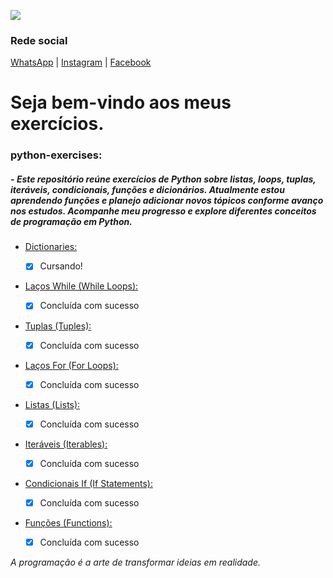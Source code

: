 ![](https://i.pinimg.com/236x/f4/40/d8/f440d8b7c9c938bcddff063ed9caecc8.jpg)

### Rede social
[WhatsApp](https://wa.me/5562993261835?text=Vim%20atrav%C3%A9s%20do%20GitHub) |
[Instagram](https://www.instagram.com/dheemis_sampaio062/) |
[Facebook](https://www.facebook.com/representante44062)

# Seja bem-vindo aos meus exercícios.
### python-exercises:
##### -  _Este repositório reúne exercícios de Python sobre listas, loops, tuplas, iteráveis, condicionais, funções e dicionários. Atualmente estou aprendendo funções e planejo adicionar novos tópicos conforme avanço nos estudos. Acompanhe meu progresso e explore diferentes conceitos de programação em Python._


- [Dictionaries:](https://github.com/DhemInPy/python-exercises/tree/main/dictionaries)
  - [X] Cursando!


- [Laços While (While Loops):](https://github.com/DhemInPy/python-exercises/tree/main/while_loops)
  - [X] Concluída com sucesso

  
- [Tuplas (Tuples):](https://github.com/DhemInPy/python-exercises/tree/main/tuples)
  - [X] Concluída com sucesso
  

- [Laços For (For Loops): ](https://github.com/DhemInPy/python-exercises/blob/main/for_loops/For.py)
  - [X] Concluída com sucesso
  

- [Listas (Lists):](https://github.com/DhemInPy/python-exercises/tree/main/lists)
  - [X] Concluída com sucesso
  

- [Iteráveis (Iterables):](https://github.com/DhemInPy/python-exercises/tree/main/iterables)
  - [X] Concluída com sucesso
  


- [Condicionais If (If Statements):](https://github.com/DhemInPy/python-exercises/tree/main/if_statements)
  - [X] Concluída com sucesso
  
  
- [Funções (Functions):](https://github.com/DhemInPy/python-exercises/tree/main/functions)
  - [X] Concluída com sucesso
  



*_A programação é a arte de transformar ideias em realidade._*
